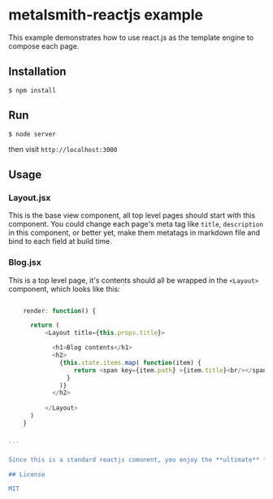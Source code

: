 
# metalsmith-reactjs example
  
  This example demonstrates how to use react.js as the template engine to compose each page.
  

## Installation

    $ npm install

## Run

```
$ node server
```

then visit `http://localhost:3000`

## Usage

### Layout.jsx

This is the base view component, all top level pages should start with this component. You could change each page's meta tag like `title`, `description` in this component, or better yet, make them metatags in markdown file and bind to each field at build time.

### Blog.jsx

This is a top level page, it's contents should all be wrapped in the `<Layout>` component, which looks like this:

  ``````javascript
  
      render: function() {

        return (
            <Layout title={this.props.title}>

              <h1>Blog contents</h1>
              <h2>
                {this.state.items.map( function(item) {
                    return <span key={item.path} >{item.title}<br/></span>
                  }
                )}
              </h2>
            
            </Layout>
        )
      }

  
  ```

  Since this is a standard reactjs comonent, you enjoy the **ultimate** freedom of assembling the page with sub-components (in a sense of `partials` in traditional templating system like `Handlebars`) however you like.

## License

  MIT